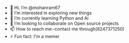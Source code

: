 - 👋 Hi, I’m @mohanram67
- 👀 I’m interested in exploring new things
- 🌱 I’m currently learning Python and Ai
- 💞️ I’m looking to collaborate on Open source projects
- 📫 How to reach me:-contact me through(8247371250)
- ⚡ Fun fact: I'm a memer

<!---
mohanram67/mohanram67 is a ✨ special ✨ repository because its `README.md` (this file) appears on your GitHub profile.
You can click the Preview link to take a look at your changes.
--->
